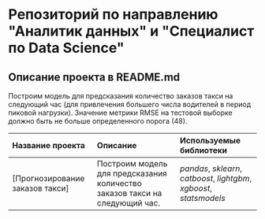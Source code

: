 # Репозиторий по направлению "Аналитик данных" и "Специалист по Data Science"

## Описание проекта в README.md

Построим модель для предсказания количество заказов такси на следующий час (для привлечения большего числа водителей в период пиковой нагрузки).
Значение метрики RMSE на тестовой выборке должно быть не больше определенного порога (48).

| Название проекта | Описание | Используемые библиотеки | 
| :---------------------- | :---------------------- | :---------------------- |
| [Прогнозирование заказов такси] | Построим модель для предсказания количество заказов такси на следующий час. | *pandas*, *sklearn*, *catboost*, *lightgbm*, *xgboost*, *statsmodels* |
